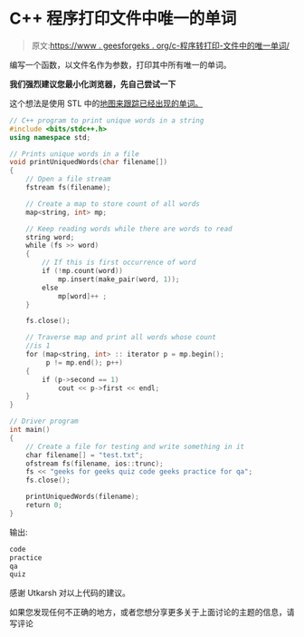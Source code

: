 # C++ 程序打印文件中唯一的单词

> 原文:[https://www . geesforgeks . org/c-程序转打印-文件中的唯一单词/](https://www.geeksforgeeks.org/c-program-to-print-unique-words-in-a-file/)

编写一个函数，以文件名作为参数，打印其中所有唯一的单词。

**我们强烈建议您最小化浏览器，先自己尝试一下**

这个想法是使用 STL 中的[地图来跟踪已经出现的单词。](https://www.geeksforgeeks.org/map-associative-containers-the-c-standard-template-library-stl/)

```cpp
// C++ program to print unique words in a string
#include <bits/stdc++.h>
using namespace std;

// Prints unique words in a file
void printUniquedWords(char filename[])
{
    // Open a file stream
    fstream fs(filename);

    // Create a map to store count of all words
    map<string, int> mp;

    // Keep reading words while there are words to read
    string word;
    while (fs >> word)
    {
        // If this is first occurrence of word
        if (!mp.count(word))
            mp.insert(make_pair(word, 1));
        else
            mp[word]++ ;
    }

    fs.close();

    // Traverse map and print all words whose count
    //is 1
    for (map<string, int> :: iterator p = mp.begin();
         p != mp.end(); p++)
    {
        if (p->second == 1)
            cout << p->first << endl;
    }
}

// Driver program
int main()
{
    // Create a file for testing and write something in it
    char filename[] = "test.txt";
    ofstream fs(filename, ios::trunc);
    fs << "geeks for geeks quiz code geeks practice for qa";
    fs.close();

    printUniquedWords(filename);
    return 0;
}
```

输出:

```cpp
code
practice
qa
quiz
```

感谢 Utkarsh 对以上代码的建议。

如果您发现任何不正确的地方，或者您想分享更多关于上面讨论的主题的信息，请写评论